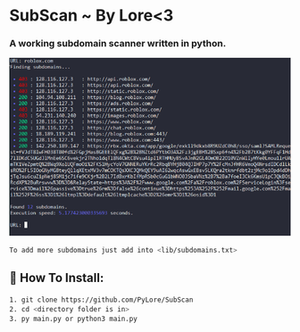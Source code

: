 # SubScan ~ By Lore<3

### A working subdomain scanner written in python.

![Screenshot](Screenshot.png)

```bash
To add more subdomains just add into <lib/subdomains.txt>
```


## 🔌 How To Install:
```bash
1. git clone https://github.com/PyLore/SubScan
2. cd <directory folder is in>
3. py main.py or python3 main.py
```
